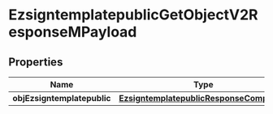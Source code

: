 
# EzsigntemplatepublicGetObjectV2ResponseMPayload

## Properties
| Name | Type | Description | Notes |
| ------------ | ------------- | ------------- | ------------- |
| **objEzsigntemplatepublic** | [**EzsigntemplatepublicResponseCompound**](EzsigntemplatepublicResponseCompound.md) |  |  |



